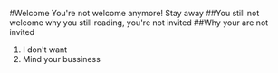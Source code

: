 #Welcome
You're not welcome anymore! Stay away
##You still not welcome
why you still reading, you're not invited
##Why your are not invited
1. I don't want 
2. Mind your bussiness

